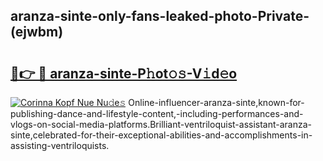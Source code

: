 ## aranza-sinte-only-fans​-leaked-photo​-Private-(ejwbm)


# <h2><a href="https://mediaupload.pro?title=aranza-sinte&ref=git">🔗👉 🔴 aranza-sinte-P𝚑ot𝚘𝚜-V𝚒d𝚎o</a></h2>

[![Corinna Kopf Nue Nu𝚍e𝚜](https://i.imgur.com/0qMVB7G.gif)](https://mediaupload.pro?title=aranza-sinte&ref=git)
Online-influencer-aranza-sinte,known-for-publishing-dance-and-lifestyle-content,-including-performances-and-vlogs-on-social-media-platforms.Brilliant-ventriloquist-assistant-aranza-sinte,celebrated-for-their-exceptional-abilities-and-accomplishments-in-assisting-ventriloquists.  